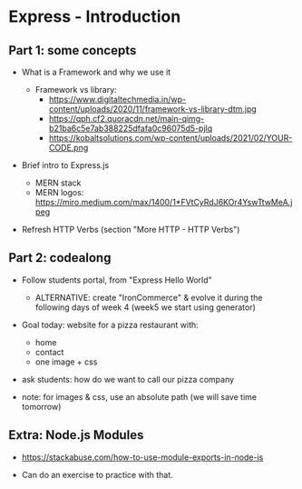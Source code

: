 
# Express - Introduction


<!--

- Part 1: some concepts
- Part 2: codealong

-->


## Part 1: some concepts

- What is a Framework and why we use it

  - Framework vs library:
    - https://www.digitaltechmedia.in/wp-content/uploads/2020/11/framework-vs-library-dtm.jpg
    - https://qph.cf2.quoracdn.net/main-qimg-b21ba6c5e7ab388225dfafa0c96075d5-pjlq
    - https://kobaltsolutions.com/wp-content/uploads/2021/02/YOUR-CODE.png


- Brief intro to Express.js
  - MERN stack
  - MERN logos: https://miro.medium.com/max/1400/1*FVtCyRdJ6KOr4YswTtwMeA.jpeg

- Refresh HTTP Verbs (section "More HTTP - HTTP Verbs")


## Part 2: codealong


<!-- @Luis: create "IronCommerce" -->
<!-- @Luis: create "IronCommerce" -->
<!-- @Luis: create "IronCommerce" -->

- Follow students portal, from "Express Hello World"
  - ALTERNATIVE: create "IronCommerce" & evolve it during the following days of week 4 (week5 we start using generator)
    

- Goal today: website for a pizza restaurant with:
    - home
    - contact
    - one image + css

- ask students: how do we want to call our pizza company

- note: for images & css, use an absolute path (we will save time tomorrow)

  <!--
  
    @Luis: 
    - add a NAVIGATION MENU (will be useful to have it for tomorrow)
    - takes longer that expected (students find difficulties with static files, paths etc)

  -->




## Extra: Node.js Modules

- https://stackabuse.com/how-to-use-module-exports-in-node-js 

- Can do an exercise to practice with that.

